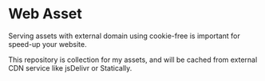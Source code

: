 # Web Asset
Serving assets with external domain using cookie-free is important for speed-up your website.

This repository is collection for my assets, and will be cached from external CDN service like jsDelivr or Statically.
